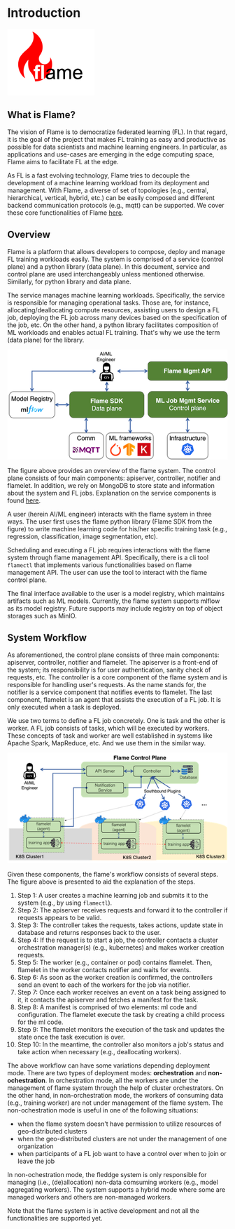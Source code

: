 # Introduction

<img src="images/logo.png" alt="flame logo" width="200"/>

## What is Flame?

The vision of Flame is to democratize federated learning (FL). In that regard, it is the goal of the project that makes FL training as easy and productive as possible for data scientists and machine learning engineers. In particular, as applications and use-cases are emerging in the edge computing space, Flame aims to facilitate FL at the edge.

As FL is a fast evolving technology, Flame tries to decouple the development of a machine learning workload from its deployment and management.
With Flame, a diverse of set of topologies (e.g., central, hierarchical, vertical, hybrid, etc.) can be easily composed
and different backend communication protocols (e.g., mqtt) can be supported.
We cover these core functionalities of Flame [here](05-flame-basics.md).

## Overview

Flame is a platform that allows developers to compose, deploy and manage FL training workloads easily.
The system is comprised of a service (control plane) and a python library (data plane).
In this document, service and control plane are used interchangeably unless mentioned otherwise.
Similarly, for python library and data plane.

The service manages machine learning workloads.
Specifically, the service is responsible for managing operational tasks.
Those are, for instance, allocating/deallocating compute resources, assisting users to design a FL job,
deploying the FL job across many devices based on the specification of the job, etc.
On the other hand, a python library facilitates composition of ML workloads and enables actual FL training.
That's why we use the term (data plane) for the library.

<p align="center"><img src="images/flame_overview.png" alt="Flame system overview" width="600px"/></p>

The figure above provides an overview of the flame system.
The control plane consists of four main components: apiserver, controller, notifier and flamelet.
In addition, we rely on MongoDB to store state and information about the system and FL jobs.
Explanation on the service components is found [here](#system-workflow).

A user (herein AI/ML engineer) interacts with the flame system in three ways.
The user first uses the flame python library (Flame SDK from the figure)
to write machine learning code for his/her specific training task (e.g., regression, classification, image segmentation, etc).

Scheduling and executing a FL job requires interactions with the flame system through flame management API.
Specifically, there is a cli tool `flamectl` that implements various functionalities based on flame management API.
The user can use the tool to interact with the flame control plane.

The final interface available to the user is a model registry, which maintains artifacts such as ML models.
Currently, the flame system supports mlflow as its model registry.
Future supports may include registry on top of object storages such as MinIO.

## System Workflow

As aforementioned, the control plane consists of three main components: apiserver, controller, notifier and flamelet.
The apiserver is a front-end of the system; its responsibility is for user authentication, sanity check of requests, etc.
The controller is a core component of the flame system and is responsible for handling user's requests.
As the name stands for, the notifier is a service component that notifies events to flamelet.
The last component, flamelet is an agent that assists the execution of a FL job. It is only executed when a task is deployed.

We use two terms to define a FL job concretely.
One is task and the other is worker. A FL job consists of tasks, which will be executed by workers.
These concepts of task and worker are well established in systems like Apache Spark, MapReduce, etc. And we use them in the similar way.

<p align="center"><img src="images/flame_workflow.png" alt="System workflow" width="600px"/></p>

Given these components, the flame's workflow consists of several steps. The figure above is presented to aid the explanation of the steps.

1. Step 1: A user creates a machine learning job and submits it to the system (e.g., by using `flamectl`).
2. Step 2: The apiserver receives requests and forward it to the controller if requests appears to be valid.
3. Step 3: The controller takes the requests, takes actions, update state in database and returns responses back to the user.
4. Step 4: If the request is to start a job, the controller contacts a cluster orchestration manager(s) (e.g., kubernetes)
and makes worker creation requests.
5. Step 5: The worker (e.g., container or pod) contains flamelet. Then, flamelet in the worker contacts notifier and waits for events.
6. Step 6: As soon as the worker creation is confirmed, the controllers send an event to each of the workers for the job via notifier.
7. Step 7: Once each worker receives an event on a task being assigned to it, it contacts the apiserver and fetches a manifest for the task.
8. Step 8: A manifest is comprised of two elements: ml code and configuration. The flamelet execute the task by creating a child process for the ml code.
9. Step 9: The flamelet monitors the execution of the task and updates the state once the task execution is over.
10. Step 10: In the meantime, the controller also monitors a job's status and take action when necessary (e.g., deallocating workers).

The above workflow can have some variations depending deployment mode.
There are two types of deployment modes: **orchestration** and **non-ochestration**.
In orchestration mode, all the workers are under the management of flame system through the help of cluster orchestrators.
On the other hand, in non-orchestration mode, the workers of consuming data (e.g., training worker) are not under management of the flame system.
The non-ochestration mode is useful in one of the following situations:
* when the flame system doesn't have permission to utilize resources of geo-distributed clusters
* when the geo-distributed clusters are not under the management of one organization
* when participants of a FL job want to have a control over when to join or leave the job

In non-ochestration mode, the fleddge system is only responsible for managing (i.e., (de)allocation) non-data comsuming workers (e.g., model aggregating workers).
The system supports a hybrid mode where some are managed workers and others are non-managed workers.

Note that the flame system is in active development and not all the functionalities are supported yet.
